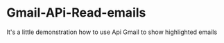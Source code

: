 # Gmail-APi-Read-emails
It's a little demonstration how to use Api Gmail to  show highlighted  emails
